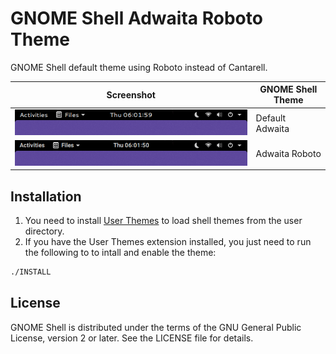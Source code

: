 # GNOME Shell Adwaita Roboto Theme
GNOME Shell default theme using Roboto instead of Cantarell.

| Screenshot | GNOME Shell Theme |
|------------|-------------------|
| ![image](screenshots/adwaita-vanilla.png) | Default Adwaita |
| ![image](screenshots/adwaita-roboto.png)  | Adwaita Roboto  |

## Installation
1. You need to install [User Themes](https://extensions.gnome.org/extension/19/user-themes/) to load shell themes from the user directory.
2. If you have the User Themes extension installed, you just need to run the following to to intall and enable the theme:
``` bash
./INSTALL
```

## License
GNOME Shell is distributed under the terms of the GNU General Public License,
version 2 or later. See the LICENSE file for details.
